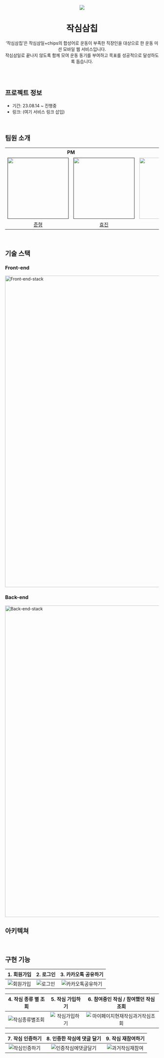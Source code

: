 <div align="center">
  <img src="https://github.com/ConnectingChips/ConnectingChips-Front/assets/77181642/b798c526-2f33-476d-b4de-8a841411d349" />
  <h1>작심삼칩</h1>
  <p>‘작심삼칩’은 작심삼일+chips의 합성어로 운동이 부족한 직장인을 대상으로 한 운동 미션 모바일 웹 서비스입니다. <br /> 
    작심삼일로 끝나지 않도록 함께 모여 운동 동기를 부여하고 목표를 성공적으로 달성하도록 돕습니다.</p>
</div>

<br />
<br />

## 프로젝트 정보
* 기간: 23.08.14 ~ 진행중
* 링크: (여기 서비스 링크 삽입)

<br />

## 팀원 소개
<table>
<!-- 팀 -->
  <tr>
    <td align="center" colspan="2"><strong>PM</strong></td>
    <td align="center" colspan="1"><strong>디자이너</strong></td>
    <td align="center" colspan="3"><strong>프론트엔드</strong></td>
    <td align="center" colspan="3"><strong>백엔드</strong></td>
  </tr>

<!-- 이미지 -->
  <tr>
    <!-- PM (준형) -->
    <td>
      <a href="">
        <img src="https://github.com/ConnectingChips/ConnectingChips-Front/assets/77181642/902af3b9-8081-4905-9327-749439477c53" width="200px"/>
      </a>
    </td>
    <!-- PM (효진) -->
    <td>
      <a href="">
        <img src="https://github.com/ConnectingChips/ConnectingChips-Front/assets/77181642/b5dff2ca-ba68-4afe-b705-08b92d386bec" width="200px"/>
      </a>
    </td>
    <!-- 디자이너 (세림) -->
    <td>
      <a href="https://sohnseirim.wixsite.com/portfolio">
        <img src="https://github.com/ConnectingChips/ConnectingChips-Front/assets/77181642/b5dff2ca-ba68-4afe-b705-08b92d386bec" width="200px"/>
      </a>
    </td>
    <!-- FE (형욱) -->
    <td>
      <a href="https://github.com/Kadesti">
        <img src="https://avatars.githubusercontent.com/u/50021232?v=4" width="200px"/>
      </a>
    </td>
    <!-- FE (용주) -->
    <td>
      <a href="https://github.com/pizzaYami">
        <img src="https://avatars.githubusercontent.com/u/50021232?v=4" width="200px"/>
      </a>
    </td>
    <!-- FE (강희) -->
    <td>
      <a href="https://github.com/khkh0109">
        <img src="https://github.com/ConnectingChips/ConnectingChips-Front/assets/77181642/03ff0ce1-2358-49cf-b1fc-30d56f33ffbf" width="200px"/>
      </a>
    </td>
    <!-- BE (규리) -->
    <td>
      <a href="https://github.com/bnfkim">
        <img src="https://github.com/ConnectingChips/ConnectingChips-Front/assets/77181642/278befb1-6982-4e6b-847a-2f2801725833" width="200px"/>
      </a>
    </td>
    <!-- BE (병선) -->
    <td>
      <a href="https://github.com/SBSun">
        <img src="https://github.com/ConnectingChips/ConnectingChips-Front/assets/77181642/26819255-950c-4c68-b62f-46a40b42f59d" width="200px"/>
      </a>
    </td>
    <!-- BE (성수) -->
    <td>
      <a href="https://github.com/HeWillGoTillTheEnd">
        <img src="https://github.com/ConnectingChips/ConnectingChips-Front/assets/77181642/b5dff2ca-ba68-4afe-b705-08b92d386bec" width="200px"/>
      </a>
    </td>
  </tr>

<!-- 팀원 이름 -->
  <tr>
    <!-- PM (준형) -->
    <td align="center">
        <a href="">준형</a>
    </td>
    <!-- PM (효진) -->
    <td align="center">
        <a href="">효진</a>
    </td>
    <!-- 디자이너 (세림)-->
    <td align="center">
        <a href="https://sohnseirim.wixsite.com/portfolio">세림</a>
    </td>
    <!-- FE (형욱) -->
    <td align="center">
        <a href="https://github.com/kdomo">형욱</a>
    </td>
    <!-- FE (용주) -->
    <td align="center">
        <a href="https://github.com/pizzaYami">용주</a>
    </td>
    <!-- FE (강희) -->
    <td align="center">
        <a href="https://github.com/khkh0109">강희</a>
    </td>
    <!-- BE (규리) -->
    <td align="center">
        <a href="https://github.com/bnfkim">규리</a>
    </td>
    <!-- BE (병선) -->
    <td align="center">
        <a href="https://github.com/SBSun">병선</a>
    </td>
    <!-- BE (성수) -->
    <td align="center">
        <a href="https://github.com/HeWillGoTillTheEnd">성수</a>
    </td>
  </tr>
</table>

<br />

## 기술 스택 
### Front-end
<img width="1020" alt="Front-end-stack" src="https://github.com/ConnectingChips/.github/assets/77181642/c8329e93-96dc-4350-a331-f3d0dc7ea2c6">

### Back-end
<img width="1020" alt="Back-end-stack" src="https://github.com/ConnectingChips/.github/assets/77181642/1c17b3ce-bd70-4ed6-a5ee-2df7b73a3862">

<br />

## 아키텍쳐

<br />

## 구현 기능
|1. 회원가입|2. 로그인|3. 카카오톡 공유하기|
|:---:|:---:|:---:|
|![회원가입](https://github.com/ConnectingChips/.github/assets/77181642/8016162e-0095-4dbf-8cd4-970924e04733)|![로그인](https://github.com/ConnectingChips/.github/assets/77181642/a632d60d-d9b9-4d62-9443-9580dc702f5f)|![카카오톡공유하기](https://github.com/ConnectingChips/.github/assets/77181642/5712b328-eade-4ae3-b400-7e69f9d8e80f)|


|4. 작심 종류 별 조회|5. 작심 가입하기|6. 참여중인 작심 / 참여했던 작심 조회|
|:---:|:---:|:---:|
|![작심종류별조회](https://github.com/ConnectingChips/.github/assets/77181642/013c5b6e-3b0f-41cb-a45d-1456774a6c4c)|![작심가입하기](https://github.com/ConnectingChips/.github/assets/77181642/733e64ea-2db4-420a-9427-46ff98d6521d)|![마이페이지현재작심과거작심조회](https://github.com/ConnectingChips/.github/assets/77181642/465ac1a6-f0e6-44b9-b8b8-ba8a972023a1)|


|7. 작심 인증하기|8. 인증한 작심에 댓글 달기|9. 작심 재참여하기|
|:---:|:---:|:---:|
|![작심인증하기](https://github.com/ConnectingChips/.github/assets/77181642/4d8dba4a-f4e9-4abb-97ff-41e3cad642fa)|![인증작심에댓글달기](https://github.com/ConnectingChips/.github/assets/77181642/1fbaae4d-396e-48ac-b6e2-a21611cd1168)|![과거작심재참여](https://github.com/ConnectingChips/.github/assets/77181642/a8f7fc58-eec1-4747-91d1-05fded26e176)|

